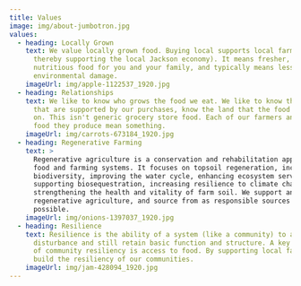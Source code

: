 ```yaml
---
title: Values
image: img/about-jumbotron.jpg
values:
  - heading: Locally Grown
    text: We value locally grown food. Buying local supports local farmers (and
      thereby supporting the local Jackson economy). It means fresher, more
      nutritious food for you and your family, and typically means less
      environmental damage.
    imageUrl: img/apple-1122537_1920.jpg
  - heading: Relationships
    text: We like to know who grows the food we eat. We like to know the families
      that are supported by our purchases, know the land that the food is grown
      on. This isn't generic grocery store food. Each of our farmers and the
      food they produce mean something.
    imageUrl: img/carrots-673184_1920.jpg
  - heading: Regenerative Farming
    text: >
      Regenerative agriculture is a conservation and rehabilitation approach to
      food and farming systems. It focuses on topsoil regeneration, increasing
      biodiversity, improving the water cycle, enhancing ecosystem services,
      supporting biosequestration, increasing resilience to climate change, and
      strengthening the health and vitality of farm soil. We support and promote
      regenerative agriculture, and source from as responsible sources as
      possible.
    imageUrl: img/onions-1397037_1920.jpg
  - heading: Resilience
    text: Resilience is the ability of a system (like a community) to absorb
      disturbance and still retain basic function and structure. A key component
      of community resiliency is access to food. By supporting local farms, we
      build the resiliency of our communities.
    imageUrl: img/jam-428094_1920.jpg
---
```

